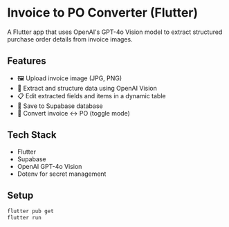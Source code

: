 # Invoice to PO Converter (Flutter)

A Flutter app that uses OpenAI's GPT-4o Vision model to extract structured purchase order details from invoice images.

## Features

- 🖼 Upload invoice image (JPG, PNG)
- 🤖 Extract and structure data using OpenAI Vision
- 📋 Edit extracted fields and items in a dynamic table
- 💾 Save to Supabase database
- 🔁 Convert invoice ↔ PO (toggle mode)

## Tech Stack

- Flutter
- Supabase
- OpenAI GPT-4o Vision
- Dotenv for secret management

## Setup

```bash
flutter pub get
flutter run
